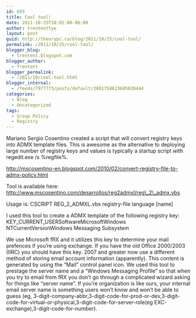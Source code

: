 ```yaml
---
id: 693
title: Cool tool!
date: 2011-10-25T10:01:00-06:00
author: trententtye
layout: post
guid: http://theorypc.ca/blog/2011/10/25/cool-tool/
permalink: /2011/10/25/cool-tool/
blogger_blog:
  - trentent.blogspot.com
blogger_author:
  - Trentent
blogger_permalink:
  - /2011/10/cool-tool.html
blogger_internal:
  - /feeds/7977773/posts/default/2801758623685020444
categories:
  - Blog
  - Uncategorized
tags:
  - Group Policy
  - Registry
---
```

Mariano Sergio Cosentino created a script that will convert registry keys into ADMX template files. This is awesome as the alternative to deploying large number of registry keys and values is typically a startup script with regedit.exe /s %regfile%.

http://mscosentino-en.blogspot.com/2010/02/convert-registry-file-to-admx-policy.html

Tool is available here:  
http://www.mscosentino.com/desarrollos/reg2admxl/reg\_2\_admx.vbs

Usage is: CSCRIPT REG\_2\_ADMXL.vbs registry-file language [name]

I used this tool to create a ADMX template of the following registry key:  
KEY\_CURRENT\_USERSoftwareMicrosoftWindows NTCurrentVersionWindows Messaging Subsystem

We use Microsoft fRX and it utilizes this key to determine your mail prefences if you&#8217;re using exchange. If you have the old Office 2000/2003 (IIRC) you should have this key. 2007 and greater now use a different method of storing email account information (apparently). This content is generated by using the &#8220;Mail&#8221; control panel icon. We used this tool to prestage the server name and a &#8220;Windows Messaging Profile&#8221; so that when you try to email from fRX you don&#8217;t go through a complicated wizard asking for things like &#8220;server name&#8221;. If you&#8217;re organization is like ours, your internal email server name is something users won&#8217;t know and won&#8217;t be able to guess (eg, 3-digit-company-abbr,3-digit-code-for-prod-or-dev,3-digit-code-for-virtual-or-physical,3-digit-code-for-server-role(eg EXC-exchange),3-digit-code-for-number).

<!-- AddThis Advanced Settings generic via filter on the_content -->

<!-- AddThis Share Buttons generic via filter on the_content -->
